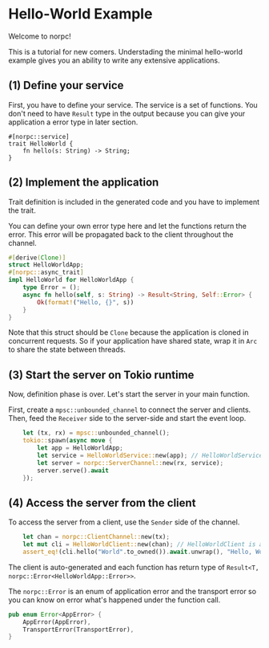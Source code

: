 # Hello-World Example

Welcome to norpc!

This is a tutorial for new comers.
Understading the minimal hello-world example
gives you an ability to write any extensive applications.

## (1) Define your service

First, you have to define your service.
The service is a set of functions.
You don't need to have `Result` type in the output 
because you can give your application a error type in later section.

```
#[norpc::service]
trait HelloWorld {
    fn hello(s: String) -> String;
}
```

## (2) Implement the application

Trait definition is included in the generated code and you have to implement the trait.

You can define your own error type here and let the functions return the error.
This error will be propagated back to the client throughout the channel.

```rust
#[derive(Clone)]
struct HelloWorldApp;
#[norpc::async_trait]
impl HelloWorld for HelloWorldApp {
    type Error = ();
    async fn hello(self, s: String) -> Result<String, Self::Error> {
        Ok(format!("Hello, {}", s))
    }
}
```

Note that this struct should be `Clone` because the application is cloned in concurrent requests.
So if your application have shared state, wrap it in `Arc` to share the state between threads.

## (3) Start the server on Tokio runtime

Now, definition phase is over. Let's start the server in your main function.

First, create a `mpsc::unbounded_channel` to connect the server and clients.
Then, feed the `Receiver` side to the server-side and start the event loop.

```rust
    let (tx, rx) = mpsc::unbounded_channel();
    tokio::spawn(async move {
        let app = HelloWorldApp;
        let service = HelloWorldService::new(app); // HelloWorldService is auto-generated
        let server = norpc::ServerChannel::new(rx, service);
        server.serve().await
    });

```

## (4) Access the server from the client

To access the server from a client, use the `Sender` side of the channel.

```rust
    let chan = norpc::ClientChannel::new(tx);
    let mut cli = HelloWorldClient::new(chan); // HelloWorldClient is auto-generated
    assert_eq!(cli.hello("World".to_owned()).await.unwrap(), "Hello, World");
```

The client is auto-generated and each function has return type of `Result<T, norpc::Error<HelloWorldApp::Error>>`.

The `norpc::Error` is an enum of application error and the transport error so you can know on error what's happened under the function call.

```rust
pub enum Error<AppError> {
    AppError(AppError),
    TransportError(TransportError),
}
```